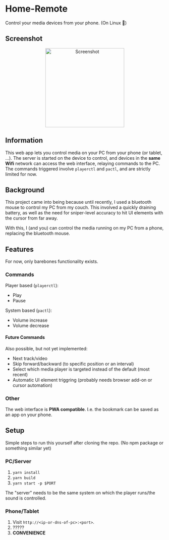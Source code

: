 # Home-Remote

Control your media devices from your phone. (On Linux 🐧)

## Screenshot

<p align="center">
  <img width="250px" src="https://user-images.githubusercontent.com/9076894/159057400-13036571-5e5e-4d3b-83d1-0773fd989802.png" alt="Screenshot"/>
</p>

## Information

This web app lets you control media on your PC from your phone (or tablet, …).
The server is started on the device to control, and devices in the **same Wifi**
network can access the web interface, relaying commands to the PC. The commands triggered
involve `playerctl` and `pactl`, and are strictly limited for now.

## Background

This project came into being because until recently, I used a bluetooth mouse to
control my PC from my couch. This involved a quickly draining battery, as well
as the need for sniper-level accuracy to hit UI elements with the cursor from far
away.

With this, I (and you) can control the media running on my PC from a phone,
replacing the bluetooth mouse.

## Features

For now, only barebones functionality exists.

### Commands

Player based (`playerctl`):

- Play
- Pause

System based (`pactl`):

- Volume increase
- Volume decrease

#### Future Commands

Also possible, but not yet implemented:

- Next track/video
- Skip forward/backward (to specific position or an interval)
- Select which media player is targeted instead of the default (most recent)
- Automatic UI element triggring (probably needs browser add-on or cursor automation)

### Other

The web interface is **PWA compatible**. I.e. the bookmark can be saved as an app on your phone.

## Setup

Simple steps to run this yourself after cloning the repo. (No npm package or something similar yet)

### PC/Server

1. `yarn install`
2. `yarn build`
3. `yarn start -p $PORT`

The "server" needs to be the same system on which the player runs/the sound is controlled.

### Phone/Tablet

1. Visit `http://<ip-or-dns-of-pc>:<port>`.
2. ?????
3. **CONVENIENCE**
